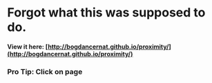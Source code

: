 # Forgot what this was supposed to do.

#### View it here: [http://bogdancernat.github.io/proximity/](http://bogdancernat.github.io/proximity/)

### Pro Tip: Click on page
